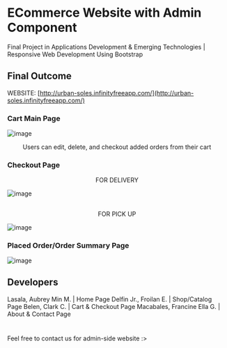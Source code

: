 # ECommerce Website with Admin Component
Final Project in Applications Development &amp; Emerging Technologies | Responsive Web Development Using Bootstrap

## Final Outcome
WEBSITE: [http://urban-soles.infinityfreeapp.com/](http://urban-soles.infinityfreeapp.com/)

### Cart Main Page
![image](https://github.com/user-attachments/assets/64279def-4812-49e2-95f9-1f545c5eb1f8)
<p align="center">Users can edit, delete, and checkout added orders from their cart</p>

### Checkout Page
<p align="center">FOR DELIVERY</p>

![image](https://github.com/user-attachments/assets/982bbd38-6d6b-43d1-b466-06a75f102097)

##
<p align="center">FOR PICK UP</p>

![image](https://github.com/user-attachments/assets/425bb57a-3102-4f9d-a807-dcca314a8c9c)


### Placed Order/Order Summary Page
![image](https://github.com/user-attachments/assets/56c42b1a-a842-42b0-b8d0-17dca68dd5e7)


## Developers
Lasala, Aubrey Min M. | Home Page
Delfin Jr., Froilan E. | Shop/Catalog Page
Belen, Clark C. | Cart & Checkout Page
Macabales, Francine Ella G. | About & Contact Page

#
Feel free to contact us for admin-side website :>


